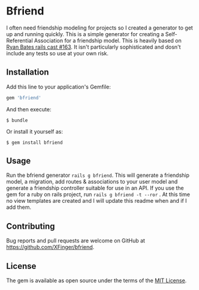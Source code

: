 # Bfriend

I often need friendship modeling for projects so I created a generator to get up and running quickly. 
This is a simple generator for creating a Self-Referential Association for a friendship model. This is heavily based on [Ryan Bates rails cast #163](http://railscasts.com/episodes/163-self-referential-association). It isn't particularly sophisticated and dosn't include any tests so use at your own risk. 

## Installation

Add this line to your application's Gemfile:

```ruby
gem 'bfriend'
```

And then execute:

    $ bundle

Or install it yourself as:

    $ gem install bfriend

## Usage

Run the bfriend generator `rails g bfriend`. This will generate a friendship model, a migration, add routes & associations to your user model and generate a friendship controller suitable for use in an API.
If you use the gem for a ruby on rails project, run `rails g bfriend -t --ror` .
At this time no view templates are created and I will update this readme when and if I add them.

 

## Contributing

Bug reports and pull requests are welcome on GitHub at https://github.com/XFinger/bfriend.

## License

The gem is available as open source under the terms of the [MIT License](http://opensource.org/licenses/MIT).
